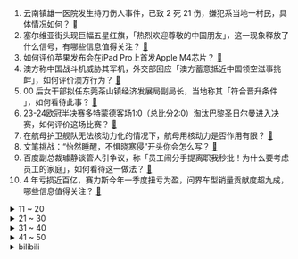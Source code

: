 1. 云南镇雄一医院发生持刀伤人事件，已致 2 死 21 伤，嫌犯系当地一村民，具体情况如何？ [:link:](https://www.zhihu.com/question/655233854)
2. 塞尔维亚街头现巨幅五星红旗，「热烈欢迎尊敬的中国朋友」，这一现象释放了什么信号，有哪些信息值得关注？ [:link:](https://www.zhihu.com/question/655160434)
3. 如何评价苹果发布会在iPad Pro上首发Apple M4芯片？ [:link:](https://www.zhihu.com/question/655276381)
4. 澳方称中国战斗机威胁其军机，外交部回应「澳方蓄意抵近中国领空滋事挑衅」，如何评价澳方行为？ [:link:](https://www.zhihu.com/question/655242590)
5. 00 后女干部拟任东莞茶山镇经济发展局副局长，当地称其「符合晋升条件 」，如何看待此事？ [:link:](https://www.zhihu.com/question/655233703)
6. 23-24欧冠半决赛多特蒙德客场1:0（总比分2:0）淘汰巴黎圣日尔曼进入决赛，如何评价这场比赛？ [:link:](https://www.zhihu.com/question/655285524)
7. 在航母护卫舰队无法核动力化的情况下，航母用核动力是否作用有限？ [:link:](https://www.zhihu.com/question/654937132)
8. 文笔挑战：“怡然睡醒，不惧晓寒侵”开头你会怎么写？ [:link:](https://www.zhihu.com/question/655176052)
9. 百度副总裁璩静谈管人引争议，称「员工闹分手提离职我秒批！为什么要考虑员工的家庭」，如何看待这一做法？ [:link:](https://www.zhihu.com/question/655203171)
10. 4 年亏损近百亿，赛力斯今年一季度扭亏为盈，问界车型销量贡献度超九成，哪些信息值得关注？ [:link:](https://www.zhihu.com/question/655212254)
<details>
<summary>11 ~ 20</summary>

11. 在编老师，婆婆车祸瘫痪，老公是辅警，我和老公谁该辞职带孩子吗？ [:link:](https://www.zhihu.com/question/654796206)
12. 德外长称不排除德国海军护卫舰从明天开始穿越台湾海峡，外交部回应，哪些信息值得关注？ [:link:](https://www.zhihu.com/question/655218058)
13. 有哪些你最喜欢的文案？ [:link:](https://www.zhihu.com/question/655099665)
14. 健康和金钱你选择哪个？ [:link:](https://www.zhihu.com/question/654928727)
15. 考研名师汤家凤免单数学题出了个送分题却难倒众人遭吐槽，其回应称「怎么还有脸笑」，题目难度究竟有多大？ [:link:](https://www.zhihu.com/question/655210515)
16. 《庆余年》即将回归，原著中哪些角色和剧情让人意难平？ [:link:](https://www.zhihu.com/question/655233893)
17. 为什么大家对雷军的评价这么高？ [:link:](https://www.zhihu.com/question/651246802)
18. 为给爸爸攒心脏手术费，小伙月薪 4000 三年攒 13 万救爸爸，你怎么看？ [:link:](https://www.zhihu.com/question/655144941)
19. 一旦以色列全面入侵拉法和约旦河西岸，埃及、黎巴嫩和约旦进行地面军事干涉的可能性有多大？ [:link:](https://www.zhihu.com/question/654418133)
20. 鸿蒙智行全系 4 月蝉联新势力销量冠军，全系交付新车 29632 辆，，哪些信息值得关注？ [:link:](https://www.zhihu.com/question/655103309)
</details>
<details>
<summary>21 ~ 30</summary>

21. 嫦娥六号去月球快速挖土返回，为什么这次登月不携带月球车呢？ [:link:](https://www.zhihu.com/question/654850512)
22. 《原神》中有哪些好用的跑图角色值得推荐？ [:link:](https://www.zhihu.com/question/655092884)
23. 在大学，一个人真的很丢人吗？ [:link:](https://www.zhihu.com/question/654822740)
24. 如果世界末日以全球高温的形式出现，那应如何自救？ [:link:](https://www.zhihu.com/question/543093974)
25. 交易中有哪些第一性原理？ [:link:](https://www.zhihu.com/question/654901298)
26. 为什么大学里上课几乎没几个人听课? [:link:](https://www.zhihu.com/question/453139394)
27. 你有什么值得分享的文案吗？ [:link:](https://www.zhihu.com/question/655034934)
28. ASPLOS 2024有哪些值得关注的论文？ [:link:](https://www.zhihu.com/question/629886104)
29. 究竟是谈钱伤感情还是谈感情伤钱？ [:link:](https://www.zhihu.com/question/35490984)
30. 如何看待 DeepSeek 发布的 MoE 大模型 DeepSeek-V2？ [:link:](https://www.zhihu.com/question/655172528)
</details>
<details>
<summary>31 ~ 40</summary>

31. 为什么多姑娘活的好好的，尤二姐却被舆论杀死? [:link:](https://www.zhihu.com/question/564862237)
32. 黄金狂飙，钻石崩了，原因分别是什么？给相关行业带来了哪些影响？ [:link:](https://www.zhihu.com/question/655199129)
33. 2024 季中冠军赛TL VS TES，如何评价这场比赛？ [:link:](https://www.zhihu.com/question/655240932)
34. 有没有一张照片捕捉到你家猫认真观察的瞬间？ [:link:](https://www.zhihu.com/question/650233844)
35. 高空高速战机为何不再为主流了？ [:link:](https://www.zhihu.com/question/49222927)
36. 在《崩坏星穹铁道》中仙舟的十王司、天舶司、太卜司哪个部门值得去工作？ [:link:](https://www.zhihu.com/question/655052528)
37. 中国乒协公示巴黎奥运会乒乓球男单及混双名单，王楚钦巴黎三项女单名单难产中，你怎么看？跟你预期一样吗？ [:link:](https://www.zhihu.com/question/655208081)
38. 刚开始跑步，跑 10 分钟就喘不过气来，怎么坚持下去？ [:link:](https://www.zhihu.com/question/653134700)
39. 如何看待 5 月 7 日苹果发布 ApplePencil Pro？该产品有何亮点？ [:link:](https://www.zhihu.com/question/655277332)
40. 跑步调整呼吸的方法有什么？ [:link:](https://www.zhihu.com/question/654728836)
</details>
<details>
<summary>41 ~ 50</summary>

41. 有能力跑马拉松的人，自行车骑行的能力是不是也很强？ [:link:](https://www.zhihu.com/question/654594629)
42. 刚进入职场，领导不喜欢你，你怎么办？ [:link:](https://www.zhihu.com/question/655038038)
43. 狄仁杰为什么对曾泰加入内卫比较愤慨，而对温开加入内卫却没有太大反应呢？ [:link:](https://www.zhihu.com/question/618154632)
44. 为什么不建议普通人买股票？ [:link:](https://www.zhihu.com/question/641469564)
45. 苹果M4芯片发布，10核CPU+10核GPU，2024款iPad Pro首搭，还有哪些信息值得关注？ [:link:](https://www.zhihu.com/question/655277608)
46. 掘金和森林狼谁能晋级下一轮? [:link:](https://www.zhihu.com/question/654580995)
47. 为何萧炎都升四星斗尊了还在用八极崩？ [:link:](https://www.zhihu.com/question/653829119)
48. 五一假期国内旅游出游2.95亿人次，游客花费共1668.9亿元，哪些信息值得关注？这个假期你去哪了？ [:link:](https://www.zhihu.com/question/655122102)
49. 在婚姻中如何提升女性的情绪管理能力？ [:link:](https://www.zhihu.com/question/650172905)
50. 哪些动物可以杀死东北虎？ [:link:](https://www.zhihu.com/question/565888353)
</details><details>
<summary>bilibili</summary>

</details>